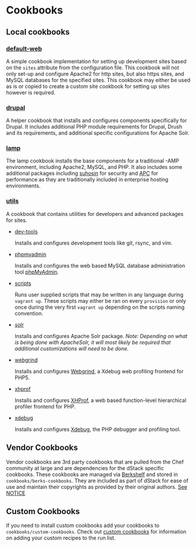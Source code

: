 Cookbooks
=========

Local cookbooks
---------------

### [default-web](../cookbooks/local-cookbooks/default-web)

A simple cookbook implementation for setting up development sites based on the
`sites` attribute from the configuration file. This cookbook will not only
set-up and configure Apache2 for http sites, but also https sites, and MySQL
databases for the specified sites. This cookbook may either be used as is or
copied to create a custom site cookbook for setting up sites however is required.

### [drupal](../cookbooks/local-cookbooks/drupal)

A helper cookbook that installs and configures components specifically for
Drupal. It includes additional PHP module requirements for Drupal, Drush and
its requirements, and additional specific configurations for Apache Solr.

### [lamp](../cookbooks/local-cookbooks/lamp)

The lamp cookbook installs the base components for a traditional -AMP
environment, including Apache2, MySQL, and PHP. It also includes some additional
packages including [suhosin](https://suhosin.org/stories/index.html) for
security and [APC](http://php.net/manual/en/book.apc.php) for performance as
they are traditionally included in enterprise hosting environments.

### [utils](../cookbooks/local-cookbooks/utils)

A cookbook that contains utilities for developers and advanced packages for sites.

* [dev-tools](../cookbooks/local-cookbooks/utils#dev-tools-recipe)

    Installs and configures development tools like git, rsync, and vim.

* [phpmyadmin](../cookbooks/local-cookbooks/utils#phpmyadmin-recipe)

    Installs and configures the web based MySQL database administration tool
    [phpMyAdmin](http://www.phpmyadmin.net/home_page/index.php).

* [scripts](../cookbooks/local-cookbooks/utils#scripts-recipe)

    Runs user supplied scripts that may be written in any language during
    `vagrant up`. These scripts may either be ran on every `provision` or only
    once during the very first `vagrant up` depending on the scripts naming
    convention.

* [solr](../cookbooks/local-cookbooks/utils#solr-recipe)

    Installs and configures Apache Solr package. *Note: Depending on what is
    being done with ApacheSolr, it will most likely be required that additional
    customizations will need to be done.*

* [webgrind](../cookbooks/local-cookbooks/utils#webgrind-recipe)

    Installs and configures [Webgrind](https://github.com/jokkedk/webgrind), a
    Xdebug web profiling frontend for PHP5.

* [xhprof](../cookbooks/local-cookbooks/utils#xhprof-recipe)

    Installs and configures [XHProf](https://github.com/phacility/xhprof), a
    web based function-level hierarchical profiler frontend for PHP.

* [xdebug](../cookbooks/local-cookbooks/utils#xdebug-recipe)

    Installs and configures [Xdebug](http://xdebug.org/), the PHP debugger and
    profiling tool.

Vendor Cookbooks
----------------

Vendor cookbooks are 3rd party cookbooks that are pulled from the Chef community
at large and are dependencies for the dStack specific cookbooks. These cookbooks
are managed via [Berkshelf](http://berkshelf.com/) and stored in
`cookbooks/berks-cookbooks`. They are included as part of dStack for ease of
use and maintain their copyrights as provided by their original authors.
[See NOTICE](../NOTICE)

Custom Cookbooks
----------------

If you need to install custom cookbooks add your cookbooks to `cookbooks/custom-cookbooks`.
Check out [custom cookbooks](../cookbooks/custom-cookbooks) for information on
adding your custom recipes to the run list.
